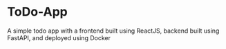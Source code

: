 # ToDo-App
A simple todo app with a frontend built using ReactJS, backend built using FastAPI, and deployed using Docker
